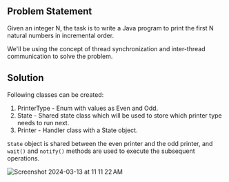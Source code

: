 ## Problem Statement

Given an integer N, the task is to write a Java program to print the first N natural numbers in incremental order.

We'll be using the concept of thread synchronization and inter-thread communication to solve the problem.

## Solution
Following classes can be created:
1. PrinterType - Enum with values as Even and Odd.
2. State - Shared state class which will be used to store which printer type needs to run next.
3. Printer - Handler class with a State object.

`State` object is shared between the even printer and the odd printer, and `wait()` and `notify()` methods are used to execute the subsequent operations.

![Screenshot 2024-03-13 at 11 11 22 AM](https://github.com/SystemDesigns/print-even-odd-multithreading/assets/18263409/7420090b-f72f-4c53-ac5d-9df217a89b44)
